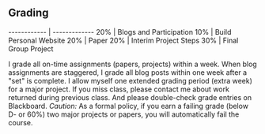 ﻿## Grading
------------ | -------------
  20\% |  Blogs and Participation
  10\% |  Build Personal Website
  20\% |  Paper
  20\% |  Interim Project Steps
  30\% |  Final Group Project

I grade all on-time assignments (papers, projects) within a week. When blog assignments
are staggered, I grade all blog posts within one week after a "set" is complete.
I allow myself one extended grading period (extra week) for a major project.
If you miss class, please contact me about work returned during previous class.
And please double-check grade entries on Blackboard. *Caution:* As a formal policy,
if you earn a failing grade (below D- or 60\%) two major projects or papers,
you will automatically fail the course.